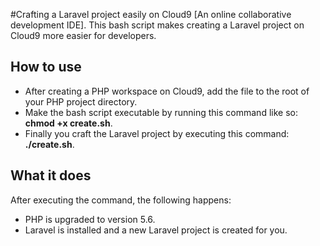 #Crafting a Laravel project easily on Cloud9 [An online collaborative development IDE].
This bash script makes creating a Laravel project on Cloud9 more easier for developers.

## How to use
- After creating a PHP workspace on Cloud9, add the file to the root of your PHP project directory.
- Make the bash script executable by running this command like so: **chmod +x create.sh**.
- Finally you craft the Laravel project by executing this command: **./create.sh**.

## What it does
After executing the command, the following happens:
- PHP is upgraded to version 5.6.
- Laravel is installed and a new Laravel project is created for you.
